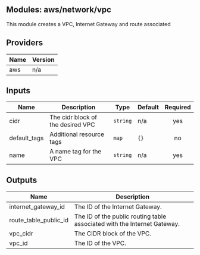 ## Modules: aws/network/vpc

This module creates a VPC, Internet Gateway and route associated

## Providers

| Name | Version |
|------|---------|
| aws | n/a |

## Inputs

| Name | Description | Type | Default | Required |
|------|-------------|------|---------|:-----:|
| cidr | The cidr block of the desired VPC | `string` | n/a | yes |
| default\_tags | Additional resource tags | `map` | `{}` | no |
| name | A name tag for the VPC | `string` | n/a | yes |

## Outputs

| Name | Description |
|------|-------------|
| internet\_gateway\_id | The ID of the Internet Gateway. |
| route\_table\_public\_id | The ID of the public routing table associated with the Internet Gateway. |
| vpc\_cidr | The CIDR block of the VPC. |
| vpc\_id | The ID of the VPC. |

